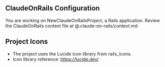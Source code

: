 ## ClaudeOnRails Configuration

You are working on NewClaudeOnRailsProject, a Rails application. Review the ClaudeOnRails context file at @.claude-on-rails/context.md

## Project Icons

- The project uses the Lucide icon library from rails_icons. 
- Icon library reference: https://lucide.dev/